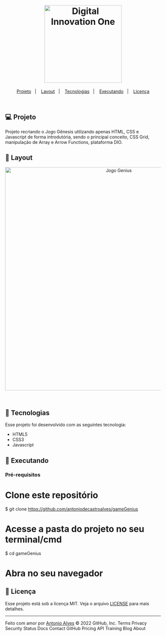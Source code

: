 <h1 align="center">
    <img alt="Digital Innovation One" title="#Digital Innovation One" src="https://user-images.githubusercontent.com/47957363/130337418-db0771ff-1810-4a29-aac8-de5023d5c47e.png" width="250px" />
</h1>

<p align="center">
  <a href="#-projeto">Projeto</a>&nbsp;&nbsp;&nbsp;|&nbsp;&nbsp;&nbsp;
  <a href="#-layout">Layout</a>&nbsp;&nbsp;&nbsp;|&nbsp;&nbsp;&nbsp;
  <a href="#-tecnologias">Tecnologias</a>&nbsp;&nbsp;&nbsp;|&nbsp;&nbsp;&nbsp;
  <a href="#-executando">Executando</a>&nbsp;&nbsp;&nbsp;|&nbsp;&nbsp;&nbsp;
  <a href="#memo-licença">Licença</a>
</p>
<br>

## 💻 Projeto

Projeto recriando o Jogo Gênesis utilizando apenas HTML, CSS e Javascript de forma introdutória, sendo o principal conceito, CSS Grid, manipulação de Array e Arrow Functions, plataforma DIO.

## 🎨 Layout

<p align="center">
    <img alt="Jogo Genius" title="#Jogo Genius" src="![gameGenius](https://user-images.githubusercontent.com/47957363/151136200-9498c6ab-9ddd-4abc-a29c-940beeb5443d.jpg)" width="720px" />
    
</p>  
<br>

## :rocket: Tecnologias

Esse projeto foi desenvolvido com as seguintes tecnologia:

- HTML5
- CSS3
- Javascript

## :notebook: Executando


### Pré-requisitos


# Clone este repositório
$ git clone https://github.com/antoniodecastroalves/gameGenius

# Acesse a pasta do projeto no seu terminal/cmd
$ cd gameGenius

# Abra no seu navegador

## :memo: Licença

Esse projeto está sob a licença MIT. Veja o arquivo [LICENSE](LICENSE.md) para mais detalhes.

---

Feito com amor por [Antonio Alves](https://www.linkedin.com/in/antonio-alves-490b5646/) 
© 2022 GitHub, Inc.
Terms
Privacy
Security
Status
Docs
Contact GitHub
Pricing
API
Training
Blog
About
